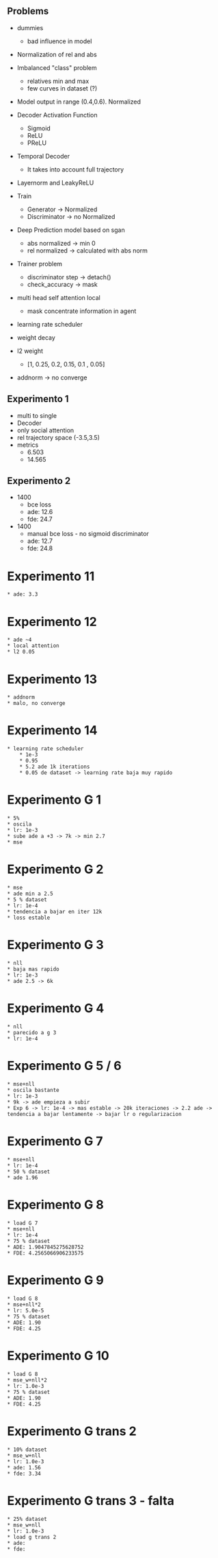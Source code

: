 ## Problems
* dummies
    * bad influence in model
* Normalization of rel and abs
* Imbalanced "class" problem
    * relatives min and max
    * few curves in dataset (?)
* Model output in range (0.4,0.6). Normalized
* Decoder Activation Function
    * Sigmoid
    * ReLU
    * PReLU
* Temporal Decoder
    * It takes into account full trajectory
* Layernorm and LeakyReLU 
* Train
    * Generator -> Normalized
    * Discriminator -> no Normalized
* Deep Prediction model based on sgan
    * abs normalized -> min 0
    * rel normalized -> calculated with abs norm
* Trainer problem
    * discriminator step -> detach()
    * check_accuracy -> mask

* multi head self attention local
    * mask concentrate information in agent
* learning rate scheduler
* weight decay
* l2 weight
    * [1, 0.25, 0.2, 0.15, 0.1 , 0.05]
* addnorm -> no converge

## Experimento 1
* multi to single
* Decoder
* only social attention
* rel trajectory space (-3.5,3.5)
* metrics
    * 6.503
    * 14.565

## Experimento 2
* 1400
    * bce loss
    * ade: 12.6
    * fde: 24.7
* 1400
    * manual bce loss - no sigmoid discriminator
    * ade: 12.7
    * fde: 24.8

# Experimento 11
    * ade: 3.3

# Experimento 12
    * ade ~4
    * local attention
    * l2 0.05

# Experimento 13
    * addnorm
    * malo, no converge

# Experimento 14
    * learning rate scheduler
        * 1e-3
        * 0.95
        * 5.2 ade 1k iterations
        * 0.05 de dataset -> learning rate baja muy rapido

# Experimento G 1
    * 5%
    * oscila
    * lr: 1e-3
    * sube ade a +3 -> 7k -> min 2.7
    * mse

# Experimento G 2
    * mse
    * ade min a 2.5
    * 5 % dataset
    * lr: 1e-4
    * tendencia a bajar en iter 12k
    * loss estable

# Experimento G 3
    * nll
    * baja mas rapido
    * lr: 1e-3
    * ade 2.5 -> 6k

# Experimento G 4
    * nll
    * parecido a g 3
    * lr: 1e-4

# Experimento G 5 / 6
    * mse+nll
    * oscila bastante
    * lr: 1e-3
    * 9k -> ade empieza a subir
    * Exp 6 -> lr: 1e-4 -> mas estable -> 20k iteraciones -> 2.2 ade -> tendencia a bajar lentamente -> bajar lr o regularizacion

# Experimento G 7
    * mse+nll
    * lr: 1e-4
    * 50 % dataset
    * ade 1.96

# Experimento G 8
    * load G 7
    * mse+nll
    * lr: 1e-4
    * 75 % dataset
    * ADE: 1.9047845275628752
    * FDE: 4.2565066906233575

# Experimento G 9
    * load G 8
    * mse+nll*2
    * lr: 5.0e-5
    * 75 % dataset
    * ADE: 1.90
    * FDE: 4.25 

# Experimento G 10
    * load G 8
    * mse_w+nll*2
    * lr: 1.0e-3
    * 75 % dataset
    * ADE: 1.90
    * FDE: 4.25

# Experimento G trans 2
    * 10% dataset
    * mse_w+nll
    * lr: 1.0e-3
    * ade: 1.56
    * fde: 3.34

# Experimento G trans 3 - falta
    * 25% dataset
    * mse_w+nll
    * lr: 1.0e-3
    * load g trans 2
    * ade: 
    * fde: 
